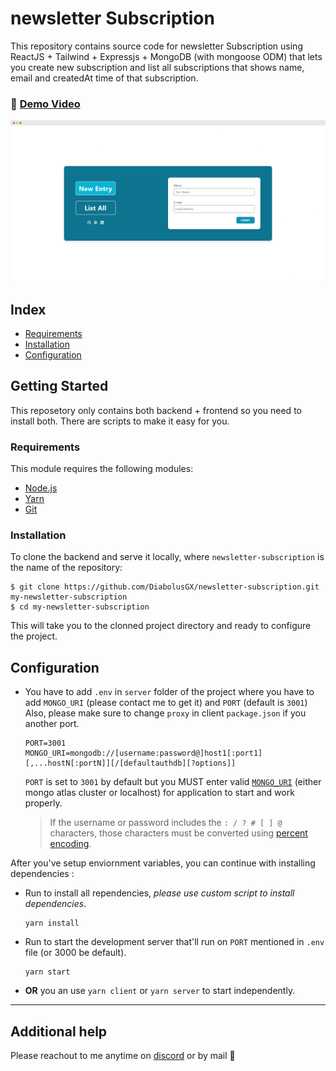 # newsletter Subscription

This repository contains source code for newsletter Subscription using ReactJS + Tailwind + Expressjs + MongoDB (with mongoose ODM) that lets you create new subscription and list all subscriptions that shows name, email and createdAt time of that subscription.

### 🔗 [Demo Video](https://vimeo.com/583754613)

[![Demo Screenshot](https://raw.githubusercontent.com/DiabolusGX/newsletter-subscription/master/demo/demo.png)](https://raw.githubusercontent.com/DiabolusGX/newsletter-subscription/master/demo/demo.png)

## Index

-   [Requirements](#Requirements)
-   [Installation](#Installation)
-   [Configuration](#Configuration)

## Getting Started

This reposetory only contains both backend + frontend so you need to install both.
There are scripts to make it easy for you.

### Requirements

This module requires the following modules:

-   [Node.js](https://nodejs.org/en/download/)
-   [Yarn](https://classic.yarnpkg.com/en/docs/install/#windows-stable)
-   [Git](https://git-scm.com/downloads)

### Installation

To clone the backend and serve it locally, where `newsletter-subscription` is the name of the repository:

```shell
$ git clone https://github.com/DiabolusGX/newsletter-subscription.git my-newsletter-subscription
$ cd my-newsletter-subscription
```

This will take you to the clonned project directory and ready to configure the project.

## Configuration

-   You have to add `.env` in `server` folder of the project where you have to add `MONGO_URI` (please contact me to get it) and `PORT` (default is `3001`) Also, please make sure to change `proxy` in client `package.json` if you another port.

    ```shell
    PORT=3001
    MONGO_URI=mongodb://[username:password@]host1[:port1][,...hostN[:portN]][/[defaultauthdb][?options]]
    ```

    `PORT` is set to `3001` by default but you MUST enter valid [`MONGO_URI`](https://docs.mongodb.com/manual/reference/connection-string/) (either mongo atlas cluster or localhost) for application to start and work properly.

    > If the username or password includes the `: / ? # [ ] @` characters,
    > those characters must be converted using [percent encoding](https://datatracker.ietf.org/doc/html/rfc3986#section-2.1).

After you've setup enviornment variables, you can continue with installing dependencies :

-   Run to install all rependencies, _please use custom script to install dependencies_.
    ```shell
    yarn install
    ```
-   Run to start the development server that'll run on `PORT` mentioned in `.env` file (or 3000 be default).
    ```shell
    yarn start
    ```
-   **OR** you an use `yarn client` or `yarn server` to start independently.

---

## Additional help

Please reachout to me anytime on [discord](https://boosterbot.xyz/support) or by mail 🙏

